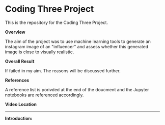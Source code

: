 # Coding Three Project

This is the repository for the Coding Three Project.

**Overview**

The aim of the project was to use machine learning tools to generate an instagram image of an "influencer" and assess whether this generated image is 
close to visually realistic.

**Overall Result**

If failed in my aim. The reasons will be discussed further.

**References**

A reference list is porivded at the end of the doucment and the Jupyter notebooks are referenced accordingly.

**Video Location**

-----------------------------------------------------------------------------------------------------

**Introduction:** 
